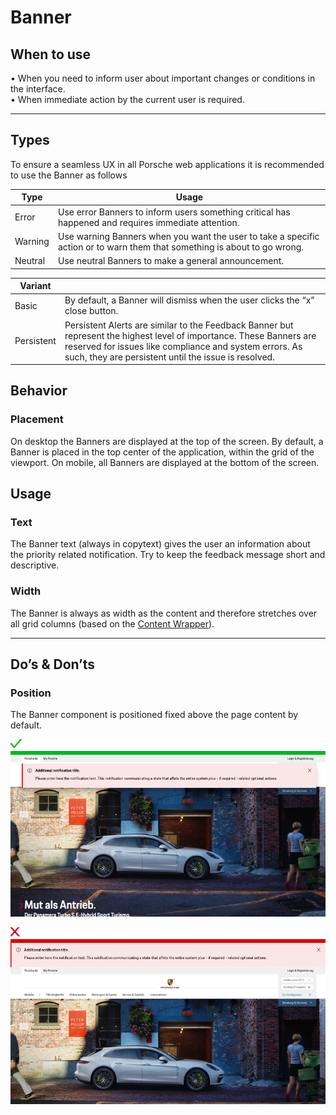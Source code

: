 # Banner

## When to use

  • When you need to inform user about important changes or conditions in the interface.  
  • When immediate action by the current user is required.


---

## Types

To ensure a seamless UX in all Porsche web applications it is recommended to use the Banner as follows

| Type | Usage |
|----|----|
| Error | Use error Banners to inform users something critical has happened and requires immediate attention. |
| Warning| Use warning Banners when you want the user to take a specific action or to warn them that something is about to go wrong. |
| Neutral | Use neutral Banners to make a general announcement. | 

| Variant |  |
|----|----|
| Basic | By default, a Banner will dismiss when the user clicks the “x” close button. |
| Persistent | Persistent Alerts are similar to the Feedback Banner but represent the highest level of importance. These Banners are reserved for issues like compliance and system errors. As such, they are persistent until the issue is resolved. |


## Behavior

### Placement

On desktop the Banners are displayed at the top of the screen. By default, a Banner is placed 
in the top center of the application, within the grid of the viewport. On mobile, all Banners 
are displayed at the bottom of the screen. 

## Usage

### Text

The Banner text (always in copytext) gives the user an information about the priority related notification.
Try to keep the feedback message short and descriptive.

### Width

The Banner is always as width as the content and therefore stretches over all grid columns (based on the [Content Wrapper](#/components/content-wrapper)). 

---

## Do’s & Don’ts


### Position

The Banner component is positioned fixed above the page content by default.


![Banner position](./assets/feedback-banner-position-do.png)



![Banner position](./assets/feedback-banner-position.png)